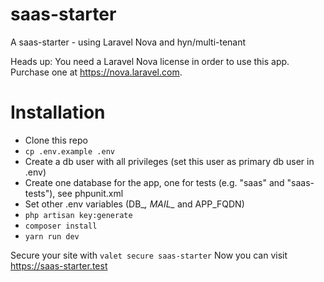 # saas-starter
A saas-starter - using Laravel Nova and hyn/multi-tenant

Heads up: You need a Laravel Nova license in order to use this app. Purchase one at https://nova.laravel.com.

# Installation
- Clone this repo
- `cp .env.example .env`
- Create a db user with all privileges (set this user as primary db user in .env)
- Create one database for the app, one for tests (e.g. "saas" and "saas-tests"), see phpunit.xml
- Set other .env variables (DB_*, MAIL_* and APP_FQDN)
- `php artisan key:generate`
- `composer install`
- `yarn run dev`

Secure your site with `valet secure saas-starter`
Now you can visit https://saas-starter.test
